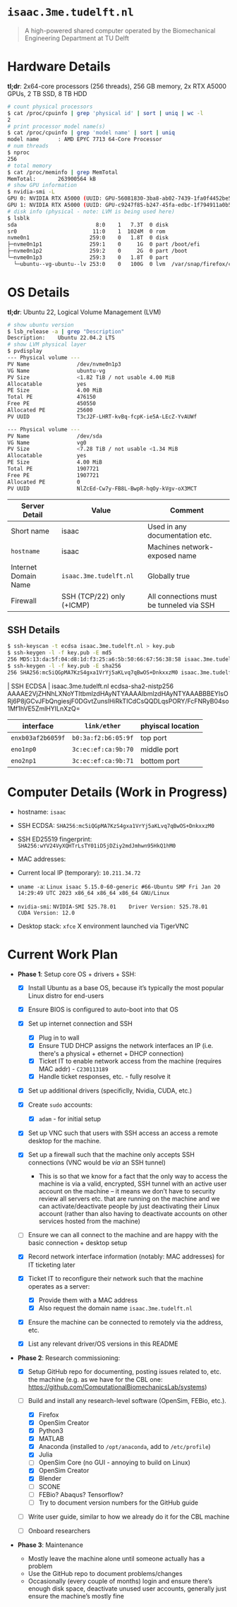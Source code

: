 # `isaac.3me.tudelft.nl`

> A high-powered shared computer operated by the Biomechanical Engineering Department at TU Delft

# Hardware Details

**tl;dr**: 2x64-core processors (256 threads), 256 GB memory, 2x RTX A5000 GPUs, 2 TB SSD, 8 TB HDD

```bash
# count physical processors
$ cat /proc/cpuinfo | grep 'physical id' | sort | uniq | wc -l
2
# print processor model name(s)
$ cat /proc/cpuinfo | grep 'model name' | sort | uniq
model name      : AMD EPYC 7713 64-Core Processor
# num threads
$ nproc
256
# total memory
$ cat /proc/meminfo | grep MemTotal
MemTotal:       263900564 kB
# show GPU information
$ nvidia-smi -L
GPU 0: NVIDIA RTX A5000 (UUID: GPU-56081830-3ba8-ab02-7439-1fa0f4452be5)
GPU 1: NVIDIA RTX A5000 (UUID: GPU-c9247f85-b247-45fa-edbc-1f794911a0b5)
# disk info (physical - note: LVM is being used here)
$ lsblk
sda                         8:0    1   7.3T  0 disk
sr0                        11:0    1  1024M  0 rom
nvme0n1                   259:0    0   1.8T  0 disk
├─nvme0n1p1               259:1    0     1G  0 part /boot/efi
├─nvme0n1p2               259:2    0     2G  0 part /boot
└─nvme0n1p3               259:3    0   1.8T  0 part
  └─ubuntu--vg-ubuntu--lv 253:0    0   100G  0 lvm  /var/snap/firefox/common/host-hunspell
```

# OS Details

**tl;dr**: Ubuntu 22, Logical Volume Management (LVM)

```bash
# show ubuntu version
$ lsb_release -a | grep "Description"
Description:    Ubuntu 22.04.2 LTS
# show LVM physical layer
$ pvdisplay
--- Physical volume ---
PV Name               /dev/nvme0n1p3
VG Name               ubuntu-vg
PV Size               <1.82 TiB / not usable 4.00 MiB
Allocatable           yes
PE Size               4.00 MiB
Total PE              476150
Free PE               450550
Allocated PE          25600
PV UUID               T3cJ2F-LHRT-kvBq-fcpK-ie5A-LEcZ-YvAUWf

--- Physical volume ---
PV Name               /dev/sda
VG Name               vg0
PV Size               <7.28 TiB / not usable <1.34 MiB
Allocatable           yes
PE Size               4.00 MiB
Total PE              1907721
Free PE               1907721
Allocated PE          0
PV UUID               NlZcEd-Cw7y-FB8L-BwpR-hqOy-kVgv-oX3MCT
```

| Server Detail | Value | Comment |
| - | - | - |
| Short name | isaac | Used in any documentation etc. |
| `hostname` | isaac | Machines network-exposed name |
| Internet Domain Name | `isaac.3me.tudelft.nl` | Globally true |
| Firewall | SSH (TCP/22) only (+ICMP) | All connections must be tunneled via SSH |

## SSH Details

```bash
$ ssh-keyscan -t ecdsa isaac.3me.tudelft.nl > key.pub
$ ssh-keygen -l -f key.pub -E md5
256 MD5:13:da:5f:04:d8:1d:f3:25:a6:5b:50:66:67:56:38:58 isaac.3me.tudelft.nl (ECDSA)
$ ssh-keygen -l -f key.pub -E sha256
256 SHA256:mc5iQGpMA7KzS4gxa1VrYj5aKLvq7qBwOS+DnkxxzM0 isaac.3me.tudelft.nl (ECDSA)
```
| SSH ECDSA | isaac.3me.tudelft.nl ecdsa-sha2-nistp256 AAAAE2VjZHNhLXNoYTItbmlzdHAyNTYAAAAIbmlzdHAyNTYAAABBBEYIsORj6P8jGCvJFbQngiesjF0DGvtZunslHiRkTICdCsQQDLqsPORY/FcFNRyB04so1Mf1hVE5ZmlHYILnXzQ=


| interface | `link/ether` | phyiscal location |
| - | - | - |
| `enxb03af2b6059f` | `b0:3a:f2:b6:05:9f` | top port |
| `eno1np0` | `3c:ec:ef:ca:9b:70` | middle port |
| `eno2np1` | `3c:ec:ef:ca:9b:71` | bottom port |
# Computer Details (Work in Progress)

- hostname: `isaac`
- SSH ECDSA: `SHA256:mc5iQGpMA7KzS4gxa1VrYj5aKLvq7qBwOS+DnkxxzM0`
- SSH ED25519 fingerprint: `SHA256:wYV24VyXQHTrLsTY01iD5jDZiy2mdJmhwn95HkQ1hM0`
- MAC addresses:

- Current local IP (temporary): `10.211.34.72`
- `uname -a`: `Linux isaac 5.15.0-60-generic #66-Ubuntu SMP Fri Jan 20 14:29:49 UTC 2023 x86_64 x86_64 x86_64 GNU/Linux`
- `nvidia-smi`: `NVIDIA-SMI 525.78.01    Driver Version: 525.78.01    CUDA Version: 12.0`
- Desktop stack: `xfce` X environment launched via TigerVNC

# Current Work Plan

- **Phase 1**: Setup core OS + drivers + SSH:

    - [x] Install Ubuntu as a base OS, because it’s typically the most popular Linux distro for end-users

    - [x] Ensure BIOS is configured to auto-boot into that OS

    - [x] Set up internet connection and SSH
    
        - [x] Plug in to wall
        - [x] Ensure TUD DHCP assigns the network interfaces an IP (i.e. there's a physical + ethernet + DHCP connection)
        - [x] Ticket IT to enable network access from the machine (requires MAC addr) - `C230113189`
        - [x] Handle ticket responses, etc. - fully resolve it
    
    - [x] Set up additional drivers (specificlly, Nvidia, CUDA, etc.)
    
    - [x] Create `sudo` accounts:
    
        - [x] `adam` - for initial setup
    
    - [x] Set up VNC such that users with SSH access an access a remote desktop for the machine.

    - [x] Set up a firewall such that the machine only accepts SSH connections (VNC would be *via* an SSH tunnel)
    
        - This is so that we know for a fact that the only way to access the machine is via a valid, encrypted, SSH tunnel with an active user account on the machine – it means we don’t have to security review all servers etc. that are running on the machine and we can activate/deactivate people by just deactivating their Linux account (rather than also having to deactivate accounts on other services hosted from the machine)
    
    - [ ] Ensure we can all connect to the machine and are happy with the basic connection + desktop setup
    - [x] Record network interface information (notably: MAC addresses) for IT ticketing later
    - [x] Ticket IT to reconfigure their network such that the machine operates as a server:

        - [x] Provide them with a MAC address
        - [x] Also request the domain name `isaac.3me.tudelft.nl`

    - [x] Ensure the machine can be connected to remotely via the address, etc.
    - [x] List any relevant driver/OS versions in this README

- **Phase 2**: Research commissioning:
 
    - [x] Setup GitHub repo for documenting, posting issues related to, etc. the machine (e.g. as we have for the CBL one: https://github.com/ComputationalBiomechanicsLab/systems)
    
    - [ ] Build and install any research-level software (OpenSim, FEBio, etc.).
        - [x] Firefox
        - [x] OpenSim Creator
        - [x] Python3
        - [x] MATLAB
        - [x] Anaconda (installed to `/opt/anaconda`, add to `/etc/profile`)
        - [x] Julia
        - [ ] OpenSim Core (no GUI - annoying to build on Linux)
        - [x] OpenSim Creator
        - [x] Blender
        - [ ] SCONE
        - [ ] FEBio? Abaqus? Tensorflow?
        - [ ] Try to document version numbers for the GitHub guide
    
    - [ ] Write user guide, similar to how we already do it for the CBL machine
    
    - [ ] Onboard researchers

 
- **Phase 3**: Maintenance
 
    - Mostly leave the machine alone until someone actually has a problem
    - Use the GitHub repo to document problems/changes
    - Occasionally (every couple of months) login and ensure there’s enough disk space, deactivate unused user accounts, generally just ensure the machine’s mostly fine

